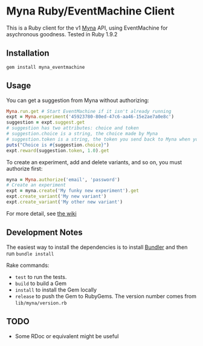 # Myna Ruby/EventMachine Client

This is a Ruby client for the v1 [Myna](http://mynaweb.com) API, using EventMachine for asychronous goodness. Tested in Ruby 1.9.2

## Installation

`gem install myna_eventmachine`

## Usage

You can get a suggestion from Myna without authorizing:

```ruby
Myna.run.get # Start EventMachine if it isn't already running
expt = Myna.experiment('45923780-80ed-47c6-aa46-15e2ae7a0e8c')
suggestion = expt.suggest.get
# suggestion has two attributes: choice and token
# suggestion.choice is a string, the choice made by Myna
# suggestion.token is a string, the token you send back to Myna when you reward
puts("Choice is #{suggestion.choice}")
expt.reward(suggestion.token, 1.0).get
```

To create an experiment, add and delete variants, and so on, you must authorize first:

```ruby
myna = Myna.authorize('email', 'password')
# Create an experiment
expt = myna.create('My funky new experiment').get
expt.create_variant('My new variant')
expt.create_variant('My other new variant')
```

For more detail, see [the wiki](https://github.com/myna/ruby-eventmachine-client/wiki)

## Development Notes

The easiest way to install the dependencies is to install [Bundler](http://gembundler.com/) and then run `bundle install`

Rake commands:

- `test` to run the tests.
- `build` to build a Gem
- `install` to install the Gem locally
- `release` to push the Gem to RubyGems. The version number comes from `lib/myna/version.rb`


## TODO

- Some RDoc or equivalent might be useful
